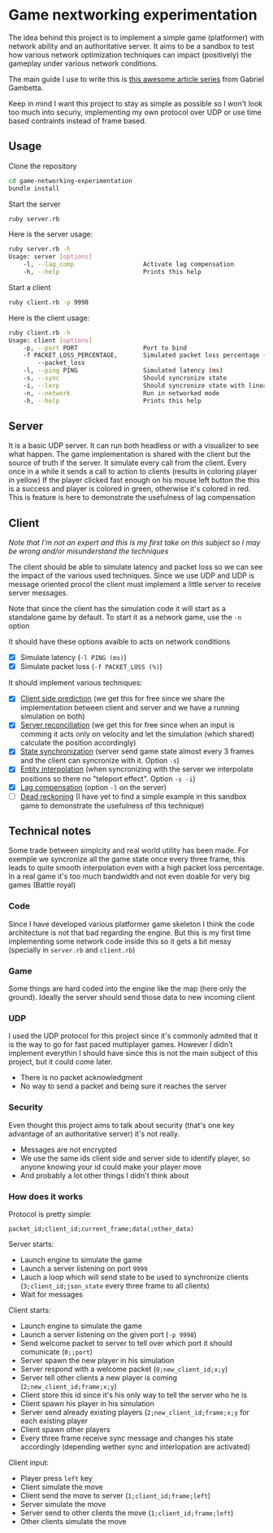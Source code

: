 # Game nextworking experimentation

The idea behind this project is to implement a simple game (platformer) with network ability and an authoritative server.
It aims to be a sandbox to test how various network optimization techniques can
impact (positively) the gameplay under various network conditions.

The main guide I use to write this is [this awesome article series](https://www.gabrielgambetta.com/client-server-game-architecture.html)
from Gabriel Gambetta.

Keep in mind I want this project to stay as simple as possible so I won't look too much into securiy, implementing my own protocol over UDP or use time based contraints instead of frame based.

## Usage

Clone the repository

```sh
cd game-networking-experimentation
bundle install
```

Start the server

```sh
ruby server.rb
```

Here is the server usage:

```sh
ruby server.rb -h
Usage: server [options]
    -l, --lag_comp                   Activate lag compensation
    -h, --help                       Prints this help
```
Start a client

```sh
ruby client.rb -p 9998
```

Here is the client usage:

```sh
ruby client.rb -h
Usage: client [options]
    -p, --port PORT                  Port to bind
    -f PACKET_LOSS_PERCENTAGE,       Simulated packet loss percentage (%)
        --packet_loss
    -l, --ping PING                  Simulated latency (ms)
    -s, --sync                       Should syncronize state
    -i, --lerp                       Should syncronize state with linear interpolation, do nothing without sync (-s) option
    -n, --network                    Run in networked mode
    -h, --help                       Prints this help
```

## Server

It is a basic UDP server. It can run both headless or with a visualizer to see what happen.
The game implementation is shared with the client but the source of truth if the server.
It simulate every call from the client.
Every once in a while it sends a call to action to clients (results in coloring player in yellow)
If the player clicked fast enough on his mouse left button the this is a success
and player is colored in green, otherwise it's colored in red.
This is feature is here to demonstrate the usefulness of lag compensation

## Client

_Note that I'm not an expert and this is my first take on this subject so I may be wrong and/or misunderstand the techniques_

The client should be able to simulate latency and packet loss so we can see the impact of the various used techniques.
Since we use UDP and UDP is message oriented procol the client must implement a little server to receive server messages.

Note that since the client has the simulation code it will start as a standalone game by default. To start it as
a network game, use the `-n` option

It should have these options avaible to acts on network conditions

- [x] Simulate latency (`-l PING (ms)`)
- [x] Simulate packet loss (`-f PACKET_LOSS (%)`)

It should implement various techniques:

- [x] [Client side prediction](https://www.gabrielgambetta.com/client-side-prediction-server-reconciliation.html#client-side-prediction) (we get this for free since we share the implementation between client and server and we have a running simulation on both)
- [x] [Server reconciliation](https://www.gabrielgambetta.com/client-side-prediction-server-reconciliation.html#server-reconciliation) (we get this for free since when an input is comming it acts only on velocity and let the simulation (which shared) calculate the position accordingly)
- [x] [State synchronization](https://www.gabrielgambetta.com/entity-interpolation.html#server-time-step) (server send game state almost every 3 frames and the client can syncronize with it. Option `-s`)
- [x] [Entity interpolation](https://www.gabrielgambetta.com/entity-interpolation.html#entity-interpolation) (when syncronizing with the server we interpolate positions so there no "teleport effect". Option `-s -i`)
- [X] [Lag compensation](https://www.gabrielgambetta.com/lag-compensation.html#lag-compensation) (option `-l` on the server)
- [ ] [Dead reckoning](https://www.gabrielgambetta.com/entity-interpolation.html#dead-reckoning) (I have yet to find a simple example in this sandbox game to demonstrate the usefulness of this technique)

## Technical notes

Some trade between simplcity and real world utility has been made.
For exemple we syncronize all the game state once every three frame,
this leads to quite smooth interpolation even with a high packet loss percentage.
In a real game it's too much bandwidth and not even doable for very big games (Battle royal)

### Code

Since I have developed various platformer game skeleton I think the code architecture is not that bad regarding the engine.
But this is my first time implementing some network code inside this so it gets a bit messy
(specially in `server.rb` and `client.rb`)

### Game

Some things are hard coded into the engine like the map (here only the ground).
Ideally the server should send those data to new incoming client

### UDP

I used the UDP protocol for this project since it's commonly admited that it is the way to go for fast paced multiplayer games.
However I didn't implement everythin I should have since this is not the main subject of this project, but it could come later.

- There is no packet acknowledgment
- No way to send a packet and being sure it reaches the server

### Security

Even thought this project aims to talk about security (that's one key advantage of an authoritative server) it's not really.

- Messages are not encrypted
- We use the same ids client side and server side to identify player, so anyone knowing your id could make your player move
- And probably a lot other things I didn't think about

### How does it works

Protocol is pretty simple:

`packet_id;client_id;current_frame;data(;other_data)`

Server starts:

- Launch engine to simulate the game
- Launch a server listening on port `9999`
- Lauch a loop which will send state to be used to synchronize clients (`3;client_id;json_state` every three frame to all clients)
- Wait for messages

Client starts:

- Launch engine to simulate the game
- Launch a server listening on the given port (`-p 9998`)
- Send welcome packet to server to tell over which port it should comunicate (`0;;port`)
- Server spawn the new player in his simulation
- Server respond with a welcome packet (`0;new_client_id;x;y`)
- Server tell other clients a new player is coming (`2;new_client_id;frame;x;y`)
- Client store this id since it's his only way to tell the server who he is
- Client spawn his player in his simulation
- Server send already existing players (`2;new_client_id;frame;x;y` for each existing player
- Client spawn other players
- Every three frame receive sync message and changes his state accordingly (depending wether sync and interlopation are activated)

Client input:

- Player press `left` key
- Client simulate the move
- Client send the move to server (`1;client_id;frame;left`)
- Server simulate the move
- Server send to other clients the move (`1;client_id;frame;left`)
- Other clients simulate the move
